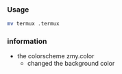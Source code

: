 ### Usage

```bash
mv termux .termux
```

### information

- the colorscheme zmy.color
    - changed the background color

